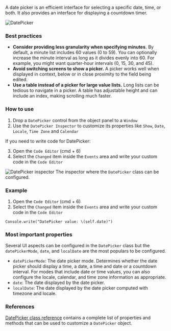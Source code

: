 A date picker is an efficient interface for selecting a specific date, time, or both. It also provides an interface for displaying a countdown timer.

![DatePicker](images/datepicker1.png)

### Best practices
* **Consider providing less granularity when specifying minutes.** By default, a minute list includes 60 values (0 to 59). You can optionally increase the minute interval as long as it divides evenly into 60. For example, you might want quarter-hour intervals (0, 15, 30, and 45).
* **Avoid switching screens to show a picker.** A picker works well when displayed in context, below or in close proximity to the field being edited.
* **Use a table instead of a picker for large value lists.** Long lists can be tedious to navigate in a picker. A table has adjustable height and can include an index, making scrolling much faster.

### How to use
1. Drop a `DatePicker` control from the object panel to a `Window`
2. Use the `DatePicker Inspector` to customize its properties like `Show`, `Date`, `Locale`, `Time Zone` and `Calendar`

If you need to write code for DatePicker:

3. Open the `Code Editor` (cmd + 6)
4. Select the `Changed` item inside the `Events` area and write your custom code in the `Code Editor`

![`DatePicker` inspector](images/datepicker2.png)
The inspector where the `DatePicker` class can be configured.

### Example
1. Open the `Code Editor` (cmd + 6)
2. Select the `Changed` item inside the `Events` area and write your custom code in the `Code Editor`
```
Console.write("DatePicker value: \(self.date)")
```

### Most important properties
Several UI aspects can be configured in the `DatePicker` class but the `datePickerMode`, `date`, and `localDate` are the most populars to be configured.
- `datePickerMode`: The date picker mode. Determines whether the date picker should display a time, a date, a time and date or a countdown interval. For modes that include date or time values, you can also configure the locale, calendar, and time zone information as appropriate.
- `date`: The date displayed by the date picker.
- `localDate`: The date displayed by the date picker computed with timezone and locale.

### References
[DatePicker class reference](../classes/DatePicker.html) contains a complete list of properties and methods that can be used to customize a `DatePicker` object.
